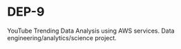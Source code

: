 # DEP-9
YouTube Trending Data Analysis using AWS services. Data engineering/analytics/science project. 
